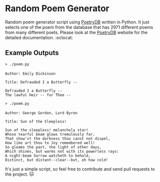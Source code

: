 # Random Poem Generator 
Random poem generator script using [PoetryDB](https://github.com/thundercomb/poetrydb) written in Python. It just selects one of the poem from the database that has 2971 different poems from many different poets. Please look at the [PoetryDB](http://poetrydb.org) website for the detailed documentation. :octocat:

## Example Outputs
`> ./poem.py`<br /><br />
`Author: Emily Dickinson`<br />

`Title: Defrauded I a Butterfly --`<br />

`Defrauded I a Butterfly --` <br />
`The lawful Heir -- for Thee --`<br />

`> ./poem.py`<br /><br />
`Author: George Gordon, Lord Byron`<br />

`Title: Sun of the Sleepless!`<br />

`Sun of the sleepless! melancholy star!`<br />
`Whose tearful beam glows tremulously far,`<br /> 
`That show'st the darkness thou canst not dispel,`<br />
`How like art thou to Joy remembered well!`<br /> 
`So gleams the past, the light of other days,`<br /> 
`Which shines, but warms not with its powerless rays:`<br /> 
`A night-beam Sorrow watcheth to behold,`<br /> 
`Distinct, but distant--clear--but, oh how cold!`<br />

It's just a simple script, so feel free to contribute and send pull requests to the project. :cat:

